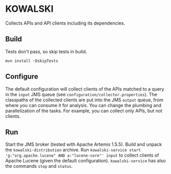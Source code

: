 # KOWALSKI

Collects APIs and API clients including its dependencies.

## Build

Tests don't pass, so skip tests in build.

	mvn install -DskipTests

## Configure

The default configuration will collect clients of the APIs matched to a query in the `input` JMS queue (see `configuration/collector.properties`).
The classpaths of the collected clients are put into the JMS `output` queue, from where you can consume it for analysis.
You can change the plumbing and parallelization of the tasks.
For example, you can collect only APIs, but not clients.

## Run

Start the JMS broker (tested with Apache Artemis 1.5.5).
Build and unpack the `kowalski-distribution` archive.
Run `kowalski-service start 'g:"org.apache.lucene" AND a:"lucene-core"' input` to collect clients of Apache Lucene (given the default configuration).
`kowalski-service` has also the commands `stop` and `status`.
